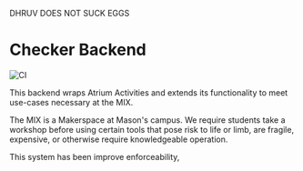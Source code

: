 DHRUV DOES NOT SUCK EGGS

# Checker Backend

![CI](https://ci.apps.dgramop.xyz/api/v1/teams/main/pipelines/checker/jobs/checker_backend/badge)

This backend wraps Atrium Activities and extends its functionality to meet use-cases necessary at the MIX. 

The MIX is a Makerspace at Mason's campus. We require students take a workshop before using certain tools that pose risk to life or limb, are fragile, expensive, or otherwise require knowledgeable operation.

This system has been improve enforceability, 

